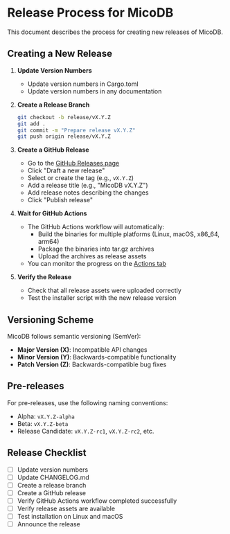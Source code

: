 # Release Process for MicoDB

This document describes the process for creating new releases of MicoDB.

## Creating a New Release

1. **Update Version Numbers**
   - Update version numbers in Cargo.toml
   - Update version numbers in any documentation

2. **Create a Release Branch**
   ```bash
   git checkout -b release/vX.Y.Z
   git add .
   git commit -m "Prepare release vX.Y.Z"
   git push origin release/vX.Y.Z
   ```

3. **Create a GitHub Release**
   - Go to the [GitHub Releases page](https://github.com/micodb/micodb/releases)
   - Click "Draft a new release"
   - Select or create the tag (e.g., `vX.Y.Z`)
   - Add a release title (e.g., "MicoDB vX.Y.Z")
   - Add release notes describing the changes
   - Click "Publish release"

4. **Wait for GitHub Actions**
   - The GitHub Actions workflow will automatically:
     - Build the binaries for multiple platforms (Linux, macOS, x86_64, arm64)
     - Package the binaries into tar.gz archives
     - Upload the archives as release assets
   - You can monitor the progress on the [Actions tab](https://github.com/micodb/micodb/actions)

5. **Verify the Release**
   - Check that all release assets were uploaded correctly
   - Test the installer script with the new release version

## Versioning Scheme

MicoDB follows semantic versioning (SemVer):

- **Major Version (X)**: Incompatible API changes
- **Minor Version (Y)**: Backwards-compatible functionality
- **Patch Version (Z)**: Backwards-compatible bug fixes

## Pre-releases

For pre-releases, use the following naming conventions:
- Alpha: `vX.Y.Z-alpha`
- Beta: `vX.Y.Z-beta`
- Release Candidate: `vX.Y.Z-rc1`, `vX.Y.Z-rc2`, etc.

## Release Checklist

- [ ] Update version numbers
- [ ] Update CHANGELOG.md
- [ ] Create a release branch
- [ ] Create a GitHub release
- [ ] Verify GitHub Actions workflow completed successfully
- [ ] Verify release assets are available
- [ ] Test installation on Linux and macOS
- [ ] Announce the release